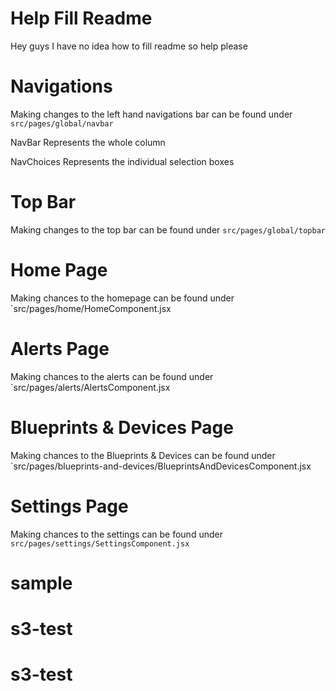 # Help Fill Readme

Hey guys I have no idea how to fill readme so help please

# Navigations
Making changes to the left hand navigations bar can be found under `src/pages/global/navbar`

NavBar
Represents the whole column

NavChoices
Represents the individual selection boxes

# Top Bar
Making changes to the top bar can be found under `src/pages/global/topbar`

# Home Page
Making chances to the homepage can be found under `src/pages/home/HomeComponent.jsx

# Alerts Page
Making chances to the alerts can be found under `src/pages/alerts/AlertsComponent.jsx

# Blueprints & Devices Page
Making chances to the Blueprints & Devices can be found under `src/pages/blueprints-and-devices/BlueprintsAndDevicesComponent.jsx

# Settings Page
Making chances to the settings can be found under `src/pages/settings/SettingsComponent.jsx`
# sample
# s3-test
# s3-test
